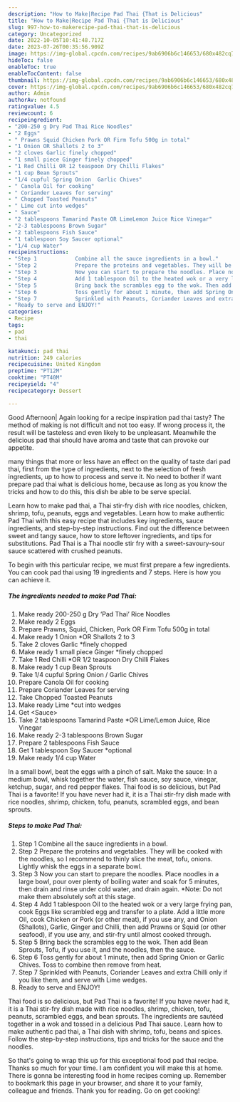 ```yaml
---
description: "How to Make|Recipe Pad Thai {That is Delicious"
title: "How to Make|Recipe Pad Thai {That is Delicious"
slug: 997-how-to-makerecipe-pad-thai-that-is-delicious
category: Uncategorized
date: 2022-10-05T10:41:48.717Z
date: 2023-07-26T00:35:56.909Z
image: https://img-global.cpcdn.com/recipes/9ab6906b6c146653/680x482cq70/pad-thai-recipe-main-photo.jpg
hideToc: false
enableToc: true
enableTocContent: false
thumbnail: https://img-global.cpcdn.com/recipes/9ab6906b6c146653/680x482cq70/pad-thai-recipe-main-photo.jpg
cover: https://img-global.cpcdn.com/recipes/9ab6906b6c146653/680x482cq70/pad-thai-recipe-main-photo.jpg
author: Admin
authorAv: notfound
ratingvalue: 4.5
reviewcount: 6
recipeingredient:
- "200-250 g Dry Pad Thai Rice Noodles"
- "2 Eggs"
- " Prawns Squid Chicken Pork OR Firm Tofu 500g in total"
- "1 Onion OR Shallots 2 to 3"
- "2 cloves Garlic finely chopped"
- "1 small piece Ginger finely chopped"
- "1 Red Chilli OR 12 teaspoon Dry Chilli Flakes"
- "1 cup Bean Sprouts"
- "1/4 cupful Spring Onion  Garlic Chives"
- " Canola Oil for cooking"
- " Coriander Leaves for serving"
- " Chopped Toasted Peanuts"
- " Lime cut into wedges"
- " Sauce"
- "2 tablespoons Tamarind Paste OR LimeLemon Juice Rice Vinegar"
- "2-3 tablespoons Brown Sugar"
- "2 tablespoons Fish Sauce"
- "1 tablespoon Soy Saucer optional"
- "1/4 cup Water"
recipeinstructions:
- "Step 1            Combine all the sauce ingredients in a bowl."
- "Step 2            Prepare the proteins and vegetables. They will be cooked with the noodles, so I recommend to thinly slice the meat, tofu, onions. Lightly whisk the eggs in a separate bowl."
- "Step 3            Now you can start to prepare the noodles. Place noodles in a large bowl, pour over plenty of boiling water and soak for 5 minutes, then drain and rinse under cold water, and drain again. *Note: Do not make them absolutely soft at this stage."
- "Step 4            Add 1 tablespoon Oil to the heated wok or a very large frying pan, cook Eggs like scrambled egg and transfer to a plate. Add a little more Oil, cook Chicken or Pork (or other meat), if you use any, and Onion (Shallots), Garlic, Ginger and Chilli, then add Prawns or Squid (or other seafood), if you use any, and stir-fry until almost cooked through."
- "Step 5            Bring back the scrambles egg to the wok. Then add Bean Sprouts, Tofu, if you use it, and the noodles, then the sauce."
- "Step 6            Toss gently for about 1 minute, then add Spring Onion or Garlic Chives. Toss to combine then remove from heat."
- "Step 7            Sprinkled with Peanuts, Coriander Leaves and extra Chilli only if you like them, and serve with Lime wedges."
- "Ready to serve and ENJOY!"
categories:
- Recipe
tags:
- pad
- thai

katakunci: pad thai 
nutrition: 249 calories
recipecuisine: United Kingdom
preptime: "PT12M"
cooktime: "PT40M"
recipeyield: "4"
recipecategory: Dessert

---
```



Good Afternoon| Again looking for a recipe inspiration pad thai tasty? The method of making is not difficult and not too easy. If wrong process it, the result will be tasteless and even likely to be unpleasant. Meanwhile the delicious pad thai should have aroma and taste that can provoke our appetite.






many things that more or less have an effect on the quality of taste dari pad thai, first from the type of ingredients, next to the selection of fresh ingredients, up to how to process and serve it. No need to bother if want prepare pad thai what is delicious home, because as long as you know the tricks and how to do this, this dish be able to be serve  special.


Learn how to make pad thai, a Thai stir-fry dish with rice noodles, chicken, shrimp, tofu, peanuts, eggs and vegetables. Learn how to make authentic Pad Thai with this easy recipe that includes key ingredients, sauce ingredients, and step-by-step instructions. Find out the difference between sweet and tangy sauce, how to store leftover ingredients, and tips for substitutions. Pad Thai is a Thai noodle stir fry with a sweet-savoury-sour sauce scattered with crushed peanuts.


To begin with this particular recipe, we must first prepare a few ingredients. You can cook pad thai using 19 ingredients and 7 steps. Here is how you can achieve it.

<!--inarticleads1-->

##### The ingredients needed to make Pad Thai:

1. Make ready 200-250 g Dry ‘Pad Thai’ Rice Noodles
1. Make ready 2 Eggs
1. Prepare  Prawns, Squid, Chicken, Pork OR Firm Tofu 500g in total
1. Make ready 1 Onion *OR Shallots 2 to 3
1. Take 2 cloves Garlic *finely chopped
1. Make ready 1 small piece Ginger *finely chopped
1. Take 1 Red Chilli *OR 1/2 teaspoon Dry Chilli Flakes
1. Make ready 1 cup Bean Sprouts
1. Take 1/4 cupful Spring Onion / Garlic Chives
1. Prepare  Canola Oil for cooking
1. Prepare  Coriander Leaves for serving
1. Take  Chopped Toasted Peanuts
1. Make ready  Lime *cut into wedges
1. Get  &lt;Sauce&gt;
1. Take 2 tablespoons Tamarind Paste *OR Lime/Lemon Juice, Rice Vinegar
1. Make ready 2-3 tablespoons Brown Sugar
1. Prepare 2 tablespoons Fish Sauce
1. Get 1 tablespoon Soy Saucer *optional
1. Make ready 1/4 cup Water


In a small bowl, beat the eggs with a pinch of salt. Make the sauce: In a medium bowl, whisk together the water, fish sauce, soy sauce, vinegar, ketchup, sugar, and red pepper flakes. Thai food is so delicious, but Pad Thai is a favorite! If you have never had it, it is a Thai stir-fry dish made with rice noodles, shrimp, chicken, tofu, peanuts, scrambled eggs, and bean sprouts. 

<!--inarticleads2-->

##### Steps to make Pad Thai:

1. Step 1            Combine all the sauce ingredients in a bowl.
1. Step 2            Prepare the proteins and vegetables. They will be cooked with the noodles, so I recommend to thinly slice the meat, tofu, onions. Lightly whisk the eggs in a separate bowl.
1. Step 3            Now you can start to prepare the noodles. Place noodles in a large bowl, pour over plenty of boiling water and soak for 5 minutes, then drain and rinse under cold water, and drain again. *Note: Do not make them absolutely soft at this stage.
1. Step 4            Add 1 tablespoon Oil to the heated wok or a very large frying pan, cook Eggs like scrambled egg and transfer to a plate. Add a little more Oil, cook Chicken or Pork (or other meat), if you use any, and Onion (Shallots), Garlic, Ginger and Chilli, then add Prawns or Squid (or other seafood), if you use any, and stir-fry until almost cooked through.
1. Step 5            Bring back the scrambles egg to the wok. Then add Bean Sprouts, Tofu, if you use it, and the noodles, then the sauce.
1. Step 6            Toss gently for about 1 minute, then add Spring Onion or Garlic Chives. Toss to combine then remove from heat.
1. Step 7            Sprinkled with Peanuts, Coriander Leaves and extra Chilli only if you like them, and serve with Lime wedges.
1. Ready to serve and ENJOY!

Thai food is so delicious, but Pad Thai is a favorite! If you have never had it, it is a Thai stir-fry dish made with rice noodles, shrimp, chicken, tofu, peanuts, scrambled eggs, and bean sprouts. The ingredients are sautéed together in a wok and tossed in a delicious Pad Thai sauce. Learn how to make authentic pad thai, a Thai dish with shrimp, tofu, beans and spices. Follow the step-by-step instructions, tips and tricks for the sauce and the noodles. 

So that's going to wrap this up for this exceptional food pad thai recipe. Thanks so much for your time. I am confident you will make this at home. There is gonna be interesting food in home recipes coming up. Remember to bookmark this page in your browser, and share it to your family, colleague and friends. Thank you for reading. Go on get cooking!
